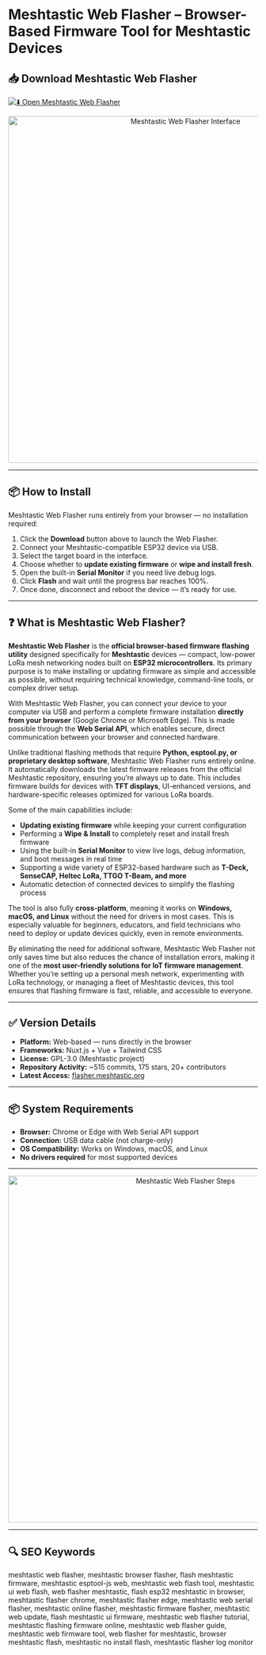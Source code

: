 # Meshtastic Web Flasher – Browser-Based Firmware Tool for Meshtastic Devices

## 📥 Download Meshtastic Web Flasher

[![⬇️ Open Meshtastic Web Flasher](https://img.shields.io/badge/Download-Meshtastic%20Web%20Flasher-blue?style=for-the-badge&logo=webcomponents)](https://flasher.meshtastic.org)

<p align="center">
  <img src="https://files.seeedstudio.com/wiki/SenseCAP/Meshtastic/flasher.png" alt="Meshtastic Web Flasher Interface" width="700">
</p>

---

## 📦 How to Install

Meshtastic Web Flasher runs entirely from your browser — no installation required:

1. Click the **Download** button above to launch the Web Flasher.  
2. Connect your Meshtastic-compatible ESP32 device via USB.  
3. Select the target board in the interface.  
4. Choose whether to **update existing firmware** or **wipe and install fresh**.  
5. Open the built-in **Serial Monitor** if you need live debug logs.  
6. Click **Flash** and wait until the progress bar reaches 100%.  
7. Once done, disconnect and reboot the device — it’s ready for use.  

---

## ❓ What is Meshtastic Web Flasher?

**Meshtastic Web Flasher** is the **official browser-based firmware flashing utility** designed specifically for **Meshtastic** devices — compact, low-power LoRa mesh networking nodes built on **ESP32 microcontrollers**. Its primary purpose is to make installing or updating firmware as simple and accessible as possible, without requiring technical knowledge, command-line tools, or complex driver setup.

With Meshtastic Web Flasher, you can connect your device to your computer via USB and perform a complete firmware installation **directly from your browser** (Google Chrome or Microsoft Edge). This is made possible through the **Web Serial API**, which enables secure, direct communication between your browser and connected hardware.

Unlike traditional flashing methods that require **Python, esptool.py, or proprietary desktop software**, Meshtastic Web Flasher runs entirely online. It automatically downloads the latest firmware releases from the official Meshtastic repository, ensuring you’re always up to date. This includes firmware builds for devices with **TFT displays**, UI-enhanced versions, and hardware-specific releases optimized for various LoRa boards.

Some of the main capabilities include:  

- **Updating existing firmware** while keeping your current configuration  
- Performing a **Wipe & Install** to completely reset and install fresh firmware  
- Using the built-in **Serial Monitor** to view live logs, debug information, and boot messages in real time  
- Supporting a wide variety of ESP32-based hardware such as **T-Deck, SenseCAP, Heltec LoRa, TTGO T-Beam, and more**  
- Automatic detection of connected devices to simplify the flashing process  

The tool is also fully **cross-platform**, meaning it works on **Windows, macOS, and Linux** without the need for drivers in most cases. This is especially valuable for beginners, educators, and field technicians who need to deploy or update devices quickly, even in remote environments.

By eliminating the need for additional software, Meshtastic Web Flasher not only saves time but also reduces the chance of installation errors, making it one of the **most user-friendly solutions for IoT firmware management**. Whether you’re setting up a personal mesh network, experimenting with LoRa technology, or managing a fleet of Meshtastic devices, this tool ensures that flashing firmware is fast, reliable, and accessible to everyone.

---

## ✅ Version Details

- **Platform:** Web-based — runs directly in the browser  
- **Frameworks:** Nuxt.js + Vue + Tailwind CSS  
- **License:** GPL-3.0 (Meshtastic project)  
- **Repository Activity:** ~515 commits, 175 stars, 20+ contributors  
- **Latest Access:** [flasher.meshtastic.org](https://flasher.meshtastic.org)  

---

## 📦 System Requirements

- **Browser:** Chrome or Edge with Web Serial API support  
- **Connection:** USB data cable (not charge-only)  
- **OS Compatibility:** Works on Windows, macOS, and Linux  
- **No drivers required** for most supported devices  

---

<p align="center">
  <img src="https://preview.redd.it/webflasher-with-chrome-on-chromebook-hangs-too-v0-45r1gpe038ue1.png?width=1080&crop=smart&auto=webp&s=f722e7dd503f5d78ad439938470f2b2befab60d6" alt="Meshtastic Web Flasher Steps" width="700">
</p>

---

## 🔍 SEO Keywords

meshtastic web flasher, meshtastic browser flasher, flash meshtastic firmware, meshtastic esptool-js web, meshtastic web flash tool, meshtastic ui web flash, web flasher meshtastic, flash esp32 meshtastic in browser, meshtastic flasher chrome, meshtastic flasher edge, meshtastic web serial flasher, meshtastic online flasher, meshtastic firmware flasher, meshtastic web update, flash meshtastic ui firmware, meshtastic web flasher tutorial, meshtastic flashing firmware online, meshtastic web flasher guide, meshtastic web firmware tool, web flasher for meshtastic, browser meshtastic flash, meshtastic no install flash, meshtastic flasher log monitor

